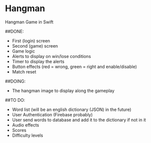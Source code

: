 # Hangman
Hangman Game in Swift

##DONE:
* First (login) screen
* Second (game) screen
* Game logic
* Alerts to display on win/lose conditions
* Timer to display the alerts
* Button effects (red = wrong, green = right and enable/disable)
* Match reset

##DOING: 
* The hangman image to display along the gameplay

##TO DO:
* Word list (will be an english dictionary (JSON) in the future)
* User Authentication (Firebase probably)
* User send words to database and add it to the dictionary if not in it
* Audio effects
* Scores
* Difficulty levels



